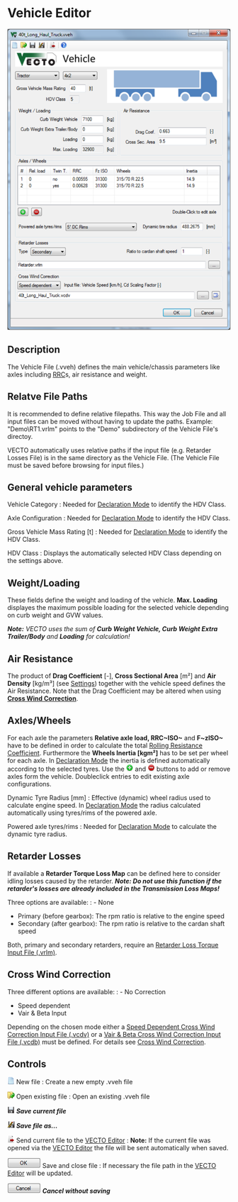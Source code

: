 Vehicle Editor
==============

![](pics/VEH-Editor.svg)

Description
-----------

The Vehicle File (.vveh) defines the main vehicle/chassis parameters like axles including [RRC](../general/RCC.html)s, air resistance and weight.

Relatve File Paths
------------------

It is recommended to define relative filepaths. This way the Job File and all input files can be moved without having to update the paths.
Example: "Demo\RT1.vrlm" points to the "Demo" subdirectory of the Vehicle File's directoy.

VECTO automatically uses relative paths if the input file (e.g. Retarder Losses File) is in the same directory as the Vehicle File. (The Vehicle File must be saved before browsing for input files.)

General vehicle parameters
--------------------------

Vehicle Category
: Needed for [Declaration Mode](../general/calc_Declaration.html) to identify the HDV Class.

Axle Configuration
: Needed for [Declaration Mode](../general/calc_Declaration.html) to identify the HDV Class.

Gross Vehicle Mass Rating [t]
: Needed for [Declaration Mode](../general/calc_Declaration.html) to identify the HDV Class.

HDV Class
: Displays the automatically selected HDV Class depending on the settings above.

Weight/Loading
--------------

These fields define the weight and loading of the vehicle. **Max. Loading** displayes the maximum possible loading for the selected vehicle depending on curb weight and GVW values.

***Note:*** *VECTO uses the sum of* ***Curb Weight Vehicle, Curb Weight Extra Trailer/Body*** *and* ***Loading*** *for calculation!*

Air Resistance
--------------

The product of **Drag Coefficient** [-], **Cross Sectional Area** [m²] and **Air Density** [kg/m³] (see [Settings](settings.html)) together with the vehicle speed defines the Air Resistance. Note that the Drag Coefficient may be altered when using [**Cross Wind Correction**](../general/cd.html).

Axles/Wheels
------------

For each axle the parameters **Relative axle load, RRC~ISO~** and **F~zISO~** have to be defined in order to calculate the total [Rolling Resistance Coefficient](../general/RRC.html). 
Furthermore the **Wheels Inertia [kgm²]** has to be set per wheel for each axle. In [Declaration Mode](../general/calc_Declaration.html) the inertia is defined automatically according to the selected tyres.
Use the ![](../pics/icons/plus-circle-icon.png) and ![](../pics/icons/minus-circle-icon.png) buttons to add or remove axles form the vehicle. Doubleclick entries to edit existing axle configurations.

Dynamic Tyre Radius [mm]
: Effective (dynamic) wheel radius used to calculate engine speed. In [Declaration Mode](../general/calc_Declaration.html) the radius calculated automatically using tyres/rims of the powered axle.

Powered axle tyres/rims
: Needed for [Declaration Mode](../general/calc_Declaration.html) to calculate the dynamic tyre radius.


Retarder Losses
---------------

If available a **Retarder Torque Loss Map** can be defined here to consider idling losses caused by the retarder.
***Note: Do not use this function if the retarder's losses are already included in the Transmission Loss Maps!***

Three options are available:
: -	None
-   Primary (before gearbox): The rpm ratio is relative to the engine speed
-   Secondary (after gearbox): The rpm ratio is relative to the cardan shaft speed

Both, primary and secondary retarders, require an [Retarder Loss Torque Input File (.vrlm)](../fileformat/VRLM.html).


Cross Wind Correction
---------------------

Three different options are available:
: -  No Correction
-  Speed dependent
-  Vair & Beta Input

Depending on the chosen mode either a [Speed Dependent Cross Wind Correction Input File (.vcdv)](../fileformat/VCDV.html) or a [Vair & Beta Cross Wind Correction Input File (.vcdb)](../fileformat/VCDV.html) must be defined. For details see [Cross Wind Correction](../general/cd.html).


Controls
--------

![](../pics/icons/blue-document-icon.png) New file
: Create a new empty .vveh file

![](../pics/icons/Open-icon.png) Open existing file
: Open an existing .vveh file

![](../pics/icons/Actions-document-save-icon.png) ***Save current file***

![](../pics/icons/Actions-document-save-as-icon.png) ***Save file as...***

![](../pics/icons/export-icon.png) Send current file to the [VECTO Editor](VECTO-Editor.html)
: **Note:** If the current file was opened via the [VECTO Editor](VECTO-Editor.html) the file will be sent automatically when saved.

![](../pics/misc/OK.png) Save and close file
: If necessary the file path in the [VECTO Editor](VECTO-Editor.html) will be updated.

![](../pics/misc/Cancel.png) ***Cancel without saving***